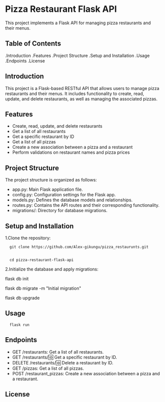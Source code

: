 # Pizza Restaurant Flask API
This project implements a Flask API for managing pizza restaurants and their menus.

## Table of Contents
.Introduction
.Features
.Project Structure
.Setup and Installation
.Usage
.Endpoints
.License

## Introduction
This project is a Flask-based RESTful API that allows users to manage pizza restaurants and their menus. It includes functionality to create, read, update, and delete restaurants, as well as managing the associated pizzas.

## Features
- Create, read, update, and delete restaurants
- Get a list of all restaurants
- Get a specific restaurant by ID
- Get a list of all pizzas
- Create a new association between a pizza and a restaurant
- Perform validations on restaurant names and pizza prices


## Project Structure
The project structure is organized as follows:
- app.py: Main Flask application file.
- config.py: Configuration settings for the Flask app.
- models.py: Defines the database models and relationships.
- routes.py: Contains the API routes and their corresponding functionality.
- migrations/: Directory for database migrations.


## Setup and Installation

1.Clone the repository: 

      git clone https://github.com/Alex-gikungu/pizza_restaurunts.git


      cd pizza-restaurant-flask-api



2.Initialize the database and apply migrations:

  flask db init


  flask db migrate -m "Initial migration"


  flask db upgrade



## Usage

      flask run 

## Endpoints
- GET /restaurants: Get a list of all restaurants.
- GET /restaurants/:id: Get a specific restaurant by ID.
- DELETE /restaurants/:id: Delete a restaurant by ID.
- GET /pizzas: Get a list of all pizzas.
- POST /restaurant_pizzas: Create a new association between a pizza and a restaurant.


## License
